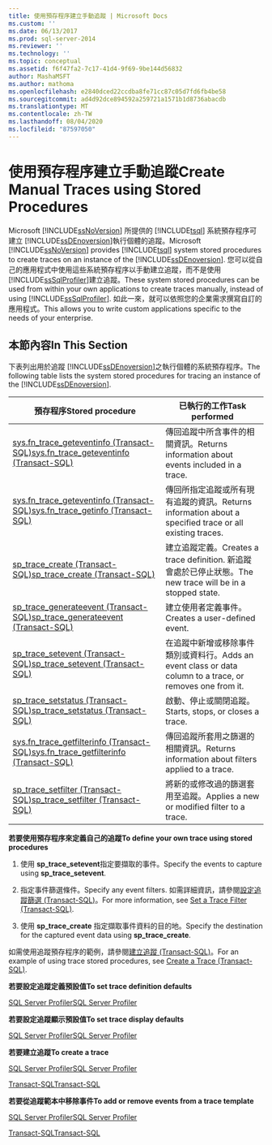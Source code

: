 ```yaml
---
title: 使用預存程序建立手動追蹤 | Microsoft Docs
ms.custom: ''
ms.date: 06/13/2017
ms.prod: sql-server-2014
ms.reviewer: ''
ms.technology: ''
ms.topic: conceptual
ms.assetid: f6f47fa2-7c17-41d4-9f69-9be144d56832
author: MashaMSFT
ms.author: mathoma
ms.openlocfilehash: e2840dced22ccdba8fe71cc87c05d7fd6fb4be58
ms.sourcegitcommit: ad4d92dce894592a259721a1571b1d8736abacdb
ms.translationtype: MT
ms.contentlocale: zh-TW
ms.lasthandoff: 08/04/2020
ms.locfileid: "87597050"
---
```

# <a name="create-manual-traces-using-stored-procedures"></a><span data-ttu-id="486d7-102">使用預存程序建立手動追蹤</span><span class="sxs-lookup"><span data-stu-id="486d7-102">Create Manual Traces using Stored Procedures</span></span>
  <span data-ttu-id="486d7-103">Microsoft [!INCLUDE[ssNoVersion](../../includes/ssnoversion-md.md)] 所提供的 [!INCLUDE[tsql](../../includes/tsql-md.md)] 系統預存程序可建立 [!INCLUDE[ssDEnoversion](../../includes/ssdenoversion-md.md)]執行個體的追蹤。</span><span class="sxs-lookup"><span data-stu-id="486d7-103">Microsoft [!INCLUDE[ssNoVersion](../../includes/ssnoversion-md.md)] provides [!INCLUDE[tsql](../../includes/tsql-md.md)] system stored procedures to create traces on an instance of the [!INCLUDE[ssDEnoversion](../../includes/ssdenoversion-md.md)].</span></span> <span data-ttu-id="486d7-104">您可以從自己的應用程式中使用這些系統預存程序以手動建立追蹤，而不是使用 [!INCLUDE[ssSqlProfiler](../../includes/sssqlprofiler-md.md)]建立追蹤。</span><span class="sxs-lookup"><span data-stu-id="486d7-104">These system stored procedures can be used from within your own applications to create traces manually, instead of using [!INCLUDE[ssSqlProfiler](../../includes/sssqlprofiler-md.md)].</span></span> <span data-ttu-id="486d7-105">如此一來，就可以依照您的企業需求撰寫自訂的應用程式。</span><span class="sxs-lookup"><span data-stu-id="486d7-105">This allows you to write custom applications specific to the needs of your enterprise.</span></span>  
  
## <a name="in-this-section"></a><span data-ttu-id="486d7-106">本節內容</span><span class="sxs-lookup"><span data-stu-id="486d7-106">In This Section</span></span>  
 <span data-ttu-id="486d7-107">下表列出用於追蹤 [!INCLUDE[ssDEnoversion](../../includes/ssdenoversion-md.md)]之執行個體的系統預存程序。</span><span class="sxs-lookup"><span data-stu-id="486d7-107">The following table lists the system stored procedures for tracing an instance of the [!INCLUDE[ssDEnoversion](../../includes/ssdenoversion-md.md)].</span></span>  
  
|<span data-ttu-id="486d7-108">預存程序</span><span class="sxs-lookup"><span data-stu-id="486d7-108">Stored procedure</span></span>|<span data-ttu-id="486d7-109">已執行的工作</span><span class="sxs-lookup"><span data-stu-id="486d7-109">Task performed</span></span>|  
|----------------------|--------------------|  
|[<span data-ttu-id="486d7-110">sys.fn_trace_geteventinfo &#40;Transact-SQL&#41;</span><span class="sxs-lookup"><span data-stu-id="486d7-110">sys.fn_trace_geteventinfo &#40;Transact-SQL&#41;</span></span>](/sql/relational-databases/system-functions/sys-fn-trace-geteventinfo-transact-sql)|<span data-ttu-id="486d7-111">傳回追蹤中所含事件的相關資訊。</span><span class="sxs-lookup"><span data-stu-id="486d7-111">Returns information about events included in a trace.</span></span>|  
|[<span data-ttu-id="486d7-112">sys.fn_trace_geteventinfo &#40;Transact-SQL&#41;</span><span class="sxs-lookup"><span data-stu-id="486d7-112">sys.fn_trace_getinfo &#40;Transact-SQL&#41;</span></span>](/sql/relational-databases/system-functions/sys-fn-trace-getinfo-transact-sql)|<span data-ttu-id="486d7-113">傳回所指定追蹤或所有現有追蹤的資訊。</span><span class="sxs-lookup"><span data-stu-id="486d7-113">Returns information about a specified trace or all existing traces.</span></span>|  
|[<span data-ttu-id="486d7-114">sp_trace_create &#40;Transact-SQL&#41;</span><span class="sxs-lookup"><span data-stu-id="486d7-114">sp_trace_create &#40;Transact-SQL&#41;</span></span>](/sql/relational-databases/system-stored-procedures/sp-trace-create-transact-sql)|<span data-ttu-id="486d7-115">建立追蹤定義。</span><span class="sxs-lookup"><span data-stu-id="486d7-115">Creates a trace definition.</span></span> <span data-ttu-id="486d7-116">新追蹤會處於已停止狀態。</span><span class="sxs-lookup"><span data-stu-id="486d7-116">The new trace will be in a stopped state.</span></span>|  
|[<span data-ttu-id="486d7-117">sp_trace_generateevent &#40;Transact-SQL&#41;</span><span class="sxs-lookup"><span data-stu-id="486d7-117">sp_trace_generateevent &#40;Transact-SQL&#41;</span></span>](/sql/relational-databases/system-stored-procedures/sp-trace-generateevent-transact-sql)|<span data-ttu-id="486d7-118">建立使用者定義事件。</span><span class="sxs-lookup"><span data-stu-id="486d7-118">Creates a user-defined event.</span></span>|  
|[<span data-ttu-id="486d7-119">sp_trace_setevent &#40;Transact-SQL&#41;</span><span class="sxs-lookup"><span data-stu-id="486d7-119">sp_trace_setevent &#40;Transact-SQL&#41;</span></span>](/sql/relational-databases/system-stored-procedures/sp-trace-setevent-transact-sql)|<span data-ttu-id="486d7-120">在追蹤中新增或移除事件類別或資料行。</span><span class="sxs-lookup"><span data-stu-id="486d7-120">Adds an event class or data column to a trace, or removes one from it.</span></span>|  
|[<span data-ttu-id="486d7-121">sp_trace_setstatus &#40;Transact-SQL&#41;</span><span class="sxs-lookup"><span data-stu-id="486d7-121">sp_trace_setstatus &#40;Transact-SQL&#41;</span></span>](/sql/relational-databases/system-stored-procedures/sp-trace-setstatus-transact-sql)|<span data-ttu-id="486d7-122">啟動、停止或關閉追蹤。</span><span class="sxs-lookup"><span data-stu-id="486d7-122">Starts, stops, or closes a trace.</span></span>|  
|[<span data-ttu-id="486d7-123">sys.fn_trace_getfilterinfo &#40;Transact-SQL&#41;</span><span class="sxs-lookup"><span data-stu-id="486d7-123">sys.fn_trace_getfilterinfo &#40;Transact-SQL&#41;</span></span>](/sql/relational-databases/system-functions/sys-fn-trace-getfilterinfo-transact-sql)|<span data-ttu-id="486d7-124">傳回追蹤所套用之篩選的相關資訊。</span><span class="sxs-lookup"><span data-stu-id="486d7-124">Returns information about filters applied to a trace.</span></span>|  
|[<span data-ttu-id="486d7-125">sp_trace_setfilter &#40;Transact-SQL&#41;</span><span class="sxs-lookup"><span data-stu-id="486d7-125">sp_trace_setfilter &#40;Transact-SQL&#41;</span></span>](/sql/relational-databases/system-stored-procedures/sp-trace-setfilter-transact-sql)|<span data-ttu-id="486d7-126">將新的或修改過的篩選套用至追蹤。</span><span class="sxs-lookup"><span data-stu-id="486d7-126">Applies a new or modified filter to a trace.</span></span>|  
  
 <span data-ttu-id="486d7-127">**若要使用預存程序來定義自己的追蹤**</span><span class="sxs-lookup"><span data-stu-id="486d7-127">**To define your own trace using stored procedures**</span></span>  
  
1.  <span data-ttu-id="486d7-128">使用 **sp_trace_setevent**指定要擷取的事件。</span><span class="sxs-lookup"><span data-stu-id="486d7-128">Specify the events to capture using **sp_trace_setevent**.</span></span>  
  
2.  <span data-ttu-id="486d7-129">指定事件篩選條件。</span><span class="sxs-lookup"><span data-stu-id="486d7-129">Specify any event filters.</span></span> <span data-ttu-id="486d7-130">如需詳細資訊，請參閱[設定追蹤篩選 &#40;Transact-SQL&#41;](../../ssms/agent/set-sql-server-alias-for-sql-server-agent-service-ssms.md)。</span><span class="sxs-lookup"><span data-stu-id="486d7-130">For more information, see [Set a Trace Filter &#40;Transact-SQL&#41;](../../ssms/agent/set-sql-server-alias-for-sql-server-agent-service-ssms.md).</span></span>  
  
3.  <span data-ttu-id="486d7-131">使用 **sp_trace_create** 指定擷取事件資料的目的地。</span><span class="sxs-lookup"><span data-stu-id="486d7-131">Specify the destination for the captured event data using **sp_trace_create**.</span></span>  
  
 <span data-ttu-id="486d7-132">如需使用追蹤預存程序的範例，請參閱[建立追蹤 &#40;Transact-SQL&#41;](../sql-trace/create-a-trace-transact-sql.md)。</span><span class="sxs-lookup"><span data-stu-id="486d7-132">For an example of using trace stored procedures, see [Create a Trace &#40;Transact-SQL&#41;](../sql-trace/create-a-trace-transact-sql.md).</span></span>  
  
 <span data-ttu-id="486d7-133">**若要設定追蹤定義預設值**</span><span class="sxs-lookup"><span data-stu-id="486d7-133">**To set trace definition defaults**</span></span>  
  
 [<span data-ttu-id="486d7-134">SQL Server Profiler</span><span class="sxs-lookup"><span data-stu-id="486d7-134">SQL Server Profiler</span></span>](../../tools/sql-server-profiler/sql-server-profiler.md)  
  
 <span data-ttu-id="486d7-135">**若要設定追蹤顯示預設值**</span><span class="sxs-lookup"><span data-stu-id="486d7-135">**To set trace display defaults**</span></span>  
  
 [<span data-ttu-id="486d7-136">SQL Server Profiler</span><span class="sxs-lookup"><span data-stu-id="486d7-136">SQL Server Profiler</span></span>](../../tools/sql-server-profiler/set-trace-display-defaults-sql-server-profiler.md)  
  
 <span data-ttu-id="486d7-137">**若要建立追蹤**</span><span class="sxs-lookup"><span data-stu-id="486d7-137">**To create a trace**</span></span>  
  
 [<span data-ttu-id="486d7-138">SQL Server Profiler</span><span class="sxs-lookup"><span data-stu-id="486d7-138">SQL Server Profiler</span></span>](../../tools/sql-server-profiler/create-a-trace-sql-server-profiler.md)  
  
 [<span data-ttu-id="486d7-139">Transact-SQL</span><span class="sxs-lookup"><span data-stu-id="486d7-139">Transact-SQL</span></span>](../sql-trace/create-a-trace-transact-sql.md)  
  
 <span data-ttu-id="486d7-140">**若要從追蹤範本中移除事件**</span><span class="sxs-lookup"><span data-stu-id="486d7-140">**To add or remove events from a trace template**</span></span>  
  
 [<span data-ttu-id="486d7-141">SQL Server Profiler</span><span class="sxs-lookup"><span data-stu-id="486d7-141">SQL Server Profiler</span></span>](../../tools/sql-server-profiler/specify-events-and-data-columns-for-a-trace-file-sql-server-profiler.md)  
  
 [<span data-ttu-id="486d7-142">Transact-SQL</span><span class="sxs-lookup"><span data-stu-id="486d7-142">Transact-SQL</span></span>](/sql/relational-databases/system-stored-procedures/sp-trace-setevent-transact-sql)  
  
  
